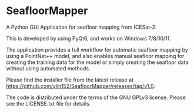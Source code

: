 # SeafloorMapper
A Python GUI Application for seafloor mapping from ICESat-2.

This is developed by using PyQt6, and works on Windows 7/8/10/11.

The application provides a full workflow for automatic seafloor mapping by using a PointNet++ model, and also enables manual seafloor mapping for creating the training data for the model or simply creating the seafloor data without using automated methods.

Please find the installer file from the latest release at https://github.com/ylin152/SeafloorMapper/releases/tag/v1.0.

The code is distributed under the terms of the GNU GPLv3 license. Please see the LICENSE.txt file for details.

